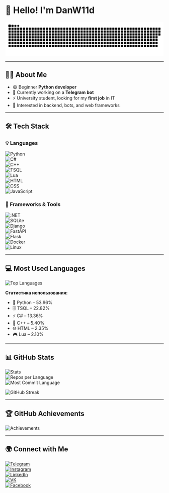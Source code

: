 # 👋 Hello! I'm DanW11d  

![Header](https://github.com/DanW11d/danw11d/blob/main/assets/github-snake.svg)

---

## 👨‍💻 About Me  

- 😄 Beginner **Python developer**  
- 🔭 Currently working on a **Telegram bot**  
- ⚡ University student, looking for my **first job** in IT  
- 🎯 Interested in backend, bots, and web frameworks  

---

## 🛠️ Tech Stack  

### 💡 Languages  
![Python](https://img.shields.io/badge/-Python-3776AB?style=for-the-badge&logo=python&logoColor=white)  
![C#](https://img.shields.io/badge/-C%23-239120?style=for-the-badge&logo=c-sharp&logoColor=white)  
![C++](https://img.shields.io/badge/-C++-00599C?style=for-the-badge&logo=c%2B%2B&logoColor=white)  
![TSQL](https://img.shields.io/badge/-TSQL-CC2927?style=for-the-badge&logo=microsoft-sql-server&logoColor=white)  
![Lua](https://img.shields.io/badge/-Lua-2C2D72?style=for-the-badge&logo=lua&logoColor=white)  
![HTML](https://img.shields.io/badge/-HTML-E34F26?style=for-the-badge&logo=html5&logoColor=white)  
![CSS](https://img.shields.io/badge/-CSS-1572B6?style=for-the-badge&logo=css3&logoColor=white)  
![JavaScript](https://img.shields.io/badge/-JavaScript-F7DF1E?style=for-the-badge&logo=javascript&logoColor=black)  

### 🚀 Frameworks & Tools  
![.NET](https://img.shields.io/badge/-.NET-512BD4?style=for-the-badge&logo=.net&logoColor=white)  
![SQLite](https://img.shields.io/badge/-SQLite-003B57?style=for-the-badge&logo=sqlite&logoColor=white)  
![Django](https://img.shields.io/badge/-Django-092E20?style=for-the-badge&logo=django&logoColor=white)  
![FastAPI](https://img.shields.io/badge/-FastAPI-009688?style=for-the-badge&logo=fastapi&logoColor=white)  
![Flask](https://img.shields.io/badge/-Flask-000000?style=for-the-badge&logo=flask&logoColor=white)  
![Docker](https://img.shields.io/badge/-Docker-2496ED?style=for-the-badge&logo=docker&logoColor=white)  
![Linux](https://img.shields.io/badge/-Linux-FCC624?style=for-the-badge&logo=linux&logoColor=black)  

---

## 💻 Most Used Languages  

![Top Languages](https://github-readme-stats.vercel.app/api/top-langs/?username=DanW11d&layout=compact&theme=radical&hide_border=true&langs_count=6)  

**Статистика использования:**  
- 🐍 Python – 53.96%  
- 🗄️ TSQL – 22.82%  
- ⚡ C# – 13.36%  
- 🔷 C++ – 5.40%  
- 🌐 HTML – 2.35%  
- 🎮 Lua – 2.10%  

---

## 📊 GitHub Stats  

![Stats](https://github-profile-summary-cards.vercel.app/api/cards/stats?username=DanW11d&theme=radical)  
![Repos per Language](https://github-profile-summary-cards.vercel.app/api/cards/repos-per-language?username=DanW11d&theme=radical)  
![Most Commit Language](https://github-profile-summary-cards.vercel.app/api/cards/most-commit-language?username=DanW11d&theme=radical)  

![GitHub Streak](https://streak-stats.demolab.com?user=DanW11d&theme=radical&hide_border=true)  

---

## 🏆 GitHub Achievements  

![Achievements](https://github-profile-trophy.vercel.app/?username=DanW11d&theme=radical&no-frame=true&row=2&column=4)  

---

## 🌍 Connect with Me  

[![Telegram](https://img.shields.io/badge/-Telegram-26A5E4?style=for-the-badge&logo=telegram&logoColor=white)](https://t.me/danjek7)  
[![Instagram](https://img.shields.io/badge/-Instagram-E4405F?style=for-the-badge&logo=instagram&logoColor=white)](https://instagram.com/danw11d)  
[![LinkedIn](https://img.shields.io/badge/-LinkedIn-0A66C2?style=for-the-badge&logo=linkedin&logoColor=white)](https://www.linkedin.com/in/daniil-filchenko)  
[![VK](https://img.shields.io/badge/-VK-4C75A3?style=for-the-badge&logo=vk&logoColor=white)](https://vk.com/danjek7)  
[![Facebook](https://img.shields.io/badge/-Facebook-1877F2?style=for-the-badge&logo=facebook&logoColor=white)](https://facebook.com/filchenkodaniil)  